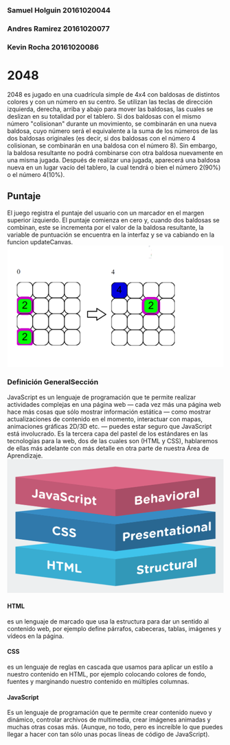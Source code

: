 ### Samuel Holguin 20161020044
### Andres Ramirez 20161020077
### Kevin Rocha 20161020086
# 2048
2048 es jugado en una cuadrícula simple de 4x4 con baldosas de distintos colores y con un número en su centro. Se utilizan las teclas de dirección izquierda, derecha, arriba y abajo para mover las baldosas, las cuales se deslizan en su totalidad por el tablero. Si dos baldosas con el mismo número "colisionan" durante un movimiento, se combinarán en una nueva baldosa, cuyo número será el equivalente a la suma de los números de las dos baldosas originales (es decir, si dos baldosas con el número 4 colisionan, se combinarán en una baldosa con el número 8). Sin embargo, la baldosa resultante no podrá combinarse con otra baldosa nuevamente en una misma jugada. Después de realizar una jugada, aparecerá una baldosa nueva en un lugar vacío del tablero, la cual tendrá o bien el número 2(90%) o el número 4(10%).
## Puntaje
El juego registra el puntaje del usuario con un marcador en el margen superior izquierdo. El puntaje comienza en cero y, cuando dos baldosas se combinan, este se incrementa por el valor de la baldosa resultante, la variable de puntuación se encuentra en la interfaz y se va cabiando en la funcion updateCanvas.
![tablero1](tablero1.png)
### Definición GeneralSección
JavaScript es un lenguaje de programación que te permite realizar actividades complejas en una página web —  cada vez más una página web hace más cosas que sólo mostrar información estática — como mostrar actualizaciones de contenido en el momento, interactuar con mapas, animaciones gráficas 2D/3D etc. — puedes estar seguro que JavaScript está involucrado. Es la tercera capa del pastel de los estándares en las tecnologías para la web, dos de las cuales son (HTML y CSS), hablaremos de ellas más adelante con más detalle en otra parte de nuestra Área de Aprendizaje.
![imagen](imagen.png)
#### HTML
es un lenguaje de marcado que usa la estructura para dar un sentido al contenido web, por ejemplo define párrafos, cabeceras, tablas, imágenes y vídeos en la página.
#### CSS
es un lenguaje de reglas en cascada que usamos para aplicar un estilo a nuestro contenido en HTML, por ejemplo colocando colores de fondo, fuentes y marginando nuestro contenido en múltiples columnas.
#### JavaScript
Es un lenguaje de programación que te permite crear contenido nuevo y dinámico, controlar archivos de multimedia, crear imágenes animadas y muchas otras cosas más. (Aunque, no todo, pero es increíble lo que puedes llegar a hacer con tan sólo unas pocas líneas de código de JavaScript). 
